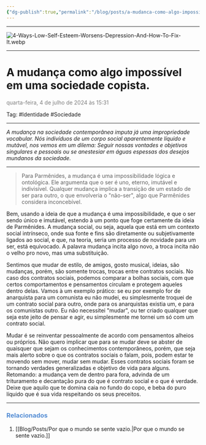 ```yaml
---
{"dg-publish":true,"permalink":"/blog/posts/a-mudanca-como-algo-impossivel-em-uma-sociedade-copista/","dgShowToc":true,"noteIcon":""}
---
```



---

![4-Ways-Low-Self-Esteem-Worsens-Depression-And-How-To-Fix-It.webp](/img/user/500%20-%20Media/4-Ways-Low-Self-Esteem-Worsens-Depression-And-How-To-Fix-It.webp)

---

# A mudança como algo impossível em uma sociedade copista.
<font color="#7f7f7f">quarta-feira, 4 de julho de 2024 às 15:31</font>

Tag: #Identidade #Sociedade

---

*A mudança na sociedade contemporânea imputa já uma impropriedade vocabular. Nós indivíduos de um corpo social aparentemente líquido e mutável, nos vemos em um dilema: Seguir nossas vontades e objetivos singulares e pessoais ou se anestesiar em águas espessas dos desejos mundanos da sociedade.* 

---


> Para Parmênides, a mudança é uma impossibilidade lógica e ontológica. Ele argumenta que o ser é uno, eterno, imutável e indivisível. Qualquer mudança implica a transição de um estado de ser para outro, o que envolveria o "não-ser", algo que Parmênides considera inconcebível.

Bem, usando a ideia de que a mudança é uma impossibilidade, e que o ser sendo único e imutável, estendo à um ponto que foge certamente da ideia de Parmênides. A mudança social, ou seja, aquela que está em um contexto social intrínseco, onde sua fonte e fins são diretamente ou subjetivamente ligados ao social, e que, na teoria, seria um processo de novidade para um ser, está equivocado. A palavra mudança incita algo novo, a troca incita não o velho pro novo, mas uma substituição.

Sentimos que mudar de estilo, de amigos, gosto musical, ideias, são mudanças, porém, são somente trocas, trocas entre contratos sociais. No caso dos contratos sociais, podemos comparar a bolhas sociais, com que certos comportamentos e pensamentos circulam e protegem aqueles dentro delas. Vamos à um exemplo prático: se eu por exemplo for de anarquista para um comunista eu não mudei, eu simplesmente troquei de um contrato social para outro, onde para os anarquistas existia um, e para os comunistas outro. Eu não necessitei "mudar", ou ter criado qualquer que seja este jeito de pensar e agir, eu simplesmente me tornei um só com um contrato social.  

Mudar é se reinventar pessoalmente de acordo com pensamentos alheios ou próprios. Não quero implicar que para se mudar deve se abster de quaisquer que sejam os conhecimentos contemporâneos, porém, que seja mais alerto sobre o que os contratos sociais o falam, pois, podem estar te movendo sem mover, mudar sem mudar. Esses contratos sociais foram se tornando verdades generalizadas e objetivo de vida para alguns. Retomando: a mudança vem de dentro para fora, advinda de um trituramento e decantação pura do que é contrato social e o que é verdade. Deixe que aquilo que te domina caia no fundo do copo, e beba do puro líquido que é sua vida respeitando os seus preceitos.

---

### <font color="#548dd4">Relacionados</font>
1. [[Blog/Posts/Por que o mundo se sente vazio.\|Por que o mundo se sente vazio.]]